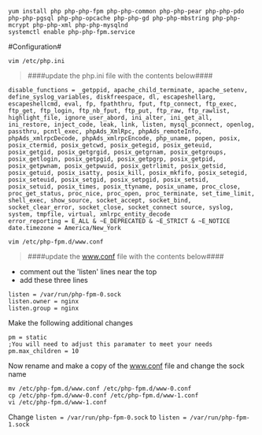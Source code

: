 ```
yum install php php-php-fpm php-php-common php-php-pear php-php-pdo php-php-pgsql php-php-opcache php-php-gd php-php-mbstring php-php-mcrypt php-php-xml php-php-mysqlnd
systemctl enable php-php-fpm.service
```

#Configuration#
```
vim /etc/php.ini
```
> ####update the php.ini file with the contents below####

```
disable_functions = _getppid, apache_child_terminate, apache_setenv, define_syslog_variables, diskfreespace, dl, escapeshellarg, escapeshellcmd, eval, fp, fpaththru, fput, ftp_connect, ftp_exec, ftp_get, ftp_login, ftp_nb_fput, ftp_put, ftp_raw, ftp_rawlist, highlight_file, ignore_user_abord, ini_alter, ini_get_all, ini_restore, inject_code, leak, link, listen, mysql_pconnect, openlog, passthru, pcntl_exec, phpAds_XmlRpc, phpAds_remoteInfo, phpAds_xmlrpcDecode, phpAds_xmlrpcEncode, php_uname, popen, posix, posix_ctermid, posix_getcwd, posix_getegid, posix_geteuid, posix_getgid, posix_getgrgid, posix_getgrnam, posix_getgroups, posix_getlogin, posix_getpgid, posix_getpgrp, posix_getpid, posix_getpwnam, posix_getpwuid, posix_getrlimit, posix_getsid, posix_getuid, posix_isatty, posix_kill, posix_mkfifo, posix_setegid, posix_seteuid, posix_setgid, posix_setpgid, posix_setsid, posix_setuid, posix_times, posix_ttyname, posix_uname, proc_close, proc_get_status, proc_nice, proc_open, proc_terminate, set_time_limit, shell_exec, show_source, socket_accept, socket_bind, socket_clear_error, socket_close, socket_connect source, syslog, system, tmpfile, virtual, xmlrpc_entity_decode
error_reporting = E_ALL & ~E_DEPRECATED & ~E_STRICT & ~E_NOTICE
date.timezone = America/New_York
```

```
vim /etc/php-fpm.d/www.conf
```
> ####update the www.conf file with the contents below####

 - comment out the 'listen' lines near the top
 - add these three lines
```
listen = /var/run/php-fpm-0.sock
listen.owner = nginx
listen.group = nginx
```

Make the following additional changes
```
pm = static
;You will need to adjust this paramater to meet your needs
pm.max_children = 10
```

Now rename and make a copy of the www.conf file and change the sock name
```
mv /etc/php-fpm.d/www.conf /etc/php-fpm.d/www-0.conf
cp /etc/php-fpm.d/www-0.conf /etc/php-fpm.d/www-1.conf
vi /etc/php-fpm.d/www-1.conf
```

Change `listen = /var/run/php-fpm-0.sock` to `listen = /var/run/php-fpm-1.sock`
